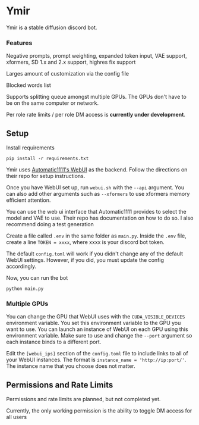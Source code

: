 # Ymir

Ymir is a stable diffusion discord bot.
### Features
Negative prompts, prompt weighting, expanded token input, VAE support, xformers, SD 1.x and 2.x support,
highres fix support

Larges amount of customization via the config file

Blocked words list

Supports splitting queue amongst multiple GPUs. The GPUs don't have to be on the same computer or network.

Per role rate limits / per role DM access is **currently under development**.

## Setup

Install requirements

`pip install -r requirements.txt`

Ymir uses [Automatic1111's WebUI](https://github.com/AUTOMATIC1111/stable-diffusion-webui) as the backend.
Follow the directions on their repo for setup instructions.

Once you have WebUI set up, run `webui.sh` with the `--api` argument. You can also add other
arguments such as `--xformers` to use xformers memory efficient attention.

You can use the web ui interface that Automatic1111 provides to select the model and VAE to use.
Their repo has documentation on how to do so. I also recommend doing a test generation

Create a file called `.env` in the same folder as `main.py`. Inside the `.env` file,
create a line `TOKEN = xxxx`, where xxxx is your discord bot token.

The default `config.toml` will work if you didn't change any of the default WebUI settings. However,
if you did, you must update the config accordingly.

Now, you can run the bot

`python main.py`

### Multiple GPUs
You can change the GPU that WebUI uses with the `CUDA_VISIBLE_DEVICES` environment variable. You set this
environment variable to the GPU you want to use. You can launch an instance of WebUI on each GPU using this
environment variable. Make sure to use and change the `--port` argument so each instance binds to a different port.

Edit the `[webui_ips]` section of the `config.toml` file to include links to all of your WebUI instances.
The format is `instance_name = 'http://ip:port/'`. The instance name that you choose does not matter.

## Permissions and Rate Limits

Permissions and rate limits are planned, but not completed yet.

Currently, the only working permission is the ability to toggle DM access for all users
